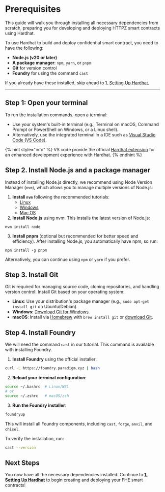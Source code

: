 # Prerequisites

This guide will walk you through installing all necessary dependencies from scratch, preparing you for developing and deploying HTTPZ smart contracts using Hardhat.

To use Hardhat to build and deploy confidential smart contract, you need to have the following:

- **Node.js (v20 or later)**
- **A package manager**: `npm`, `yarn`, or `pnpm`
- **Git** for version control
- **Foundry** for using the command `cast`

If you already have these installed, skip ahead to [1. Setting Up Hardhat.](1.-setting-up-hardhat.md)

---

## Step 1: Open your terminal

To run the installation commands, open a terminal:

- Use your system's built-in terminal (e.g., Terminal on macOS, Command Prompt or PowerShell on Windows, or a Linux shell).
- Alternatively, use the integrated terminal in a IDE such as [Visual Studio Code (VS Code)](https://code.visualstudio.com/).

{% hint style="info" %}
VS code provide the official [Hardhat extension](https://hardhat.org/hardhat-vscode) for an enhanced development experience with Hardhat.
{% endhint %}

## Step 2. Install Node.js and a package manager&#x20;

Instead of installing Node.js directly, we recommend using Node Version Manager (`nvm`), which allows you to manage multiple versions of Node.js:

1. **Install `nvm`** following the recommended tutorials:
   - [Linux](https://tecadmin.net/how-to-install-nvm-on-ubuntu-20-04/)
   - [Windows ](https://github.com/coreybutler/nvm-windows/blob/master/README.md#installation--upgrades)
   - [Mac OS](https://tecadmin.net/install-nvm-macos-with-homebrew/)
2. **Install Node.js** using nvm. This installs the latest version of Node.js:

```
nvm install node
```

3. **Install pnpm** (optional but recommended for better speed and efficiency). After installing Node.js, you automatically have npm, so run:

```
npm install -g pnpm
```

&#x20; Alternatively, you can continue using `npm` or `yarn` if you prefer.

## Step 3. Install Git

Git is required for managing source code, cloning repositories, and handling version control. Install Git based on your operating system:

- **Linux**: Use your distribution's package manager (e.g., `sudo apt-get install git` on Ubuntu/Debian).
- **Windows**: [Download Git for Windows](https://git-scm.com/download/win).
- **macOS**: Install via [Homebrew](https://brew.sh/) with `brew install git` or [download Git](https://git-scm.com/download/mac).

## Step 4. Install Foundry

We will need the command `cast` in our tutorial. This command is available with installing Foundry.

1. **Install Foundry** using the official installer:

```bash
curl -L https://foundry.paradigm.xyz | bash
```

2. **Reload your terminal configuration**:

```bash
source ~/.bashrc  # Linux/WSL
# or
source ~/.zshrc   # macOS/zsh
```

3. **Run the Foundry installer**:

```bash
foundryup
```

This will install all Foundry components, including `cast`, `forge`, `anvil`, and `chisel`.

To verify the installation, run:

```bash
cast --version
```

## Next Steps

You now have all the necessary dependencies installed. Continue to [**1. Setting Up Hardhat**](1.-setting-up-hardhat.md) to begin creating and deploying your FHE smart contracts!
